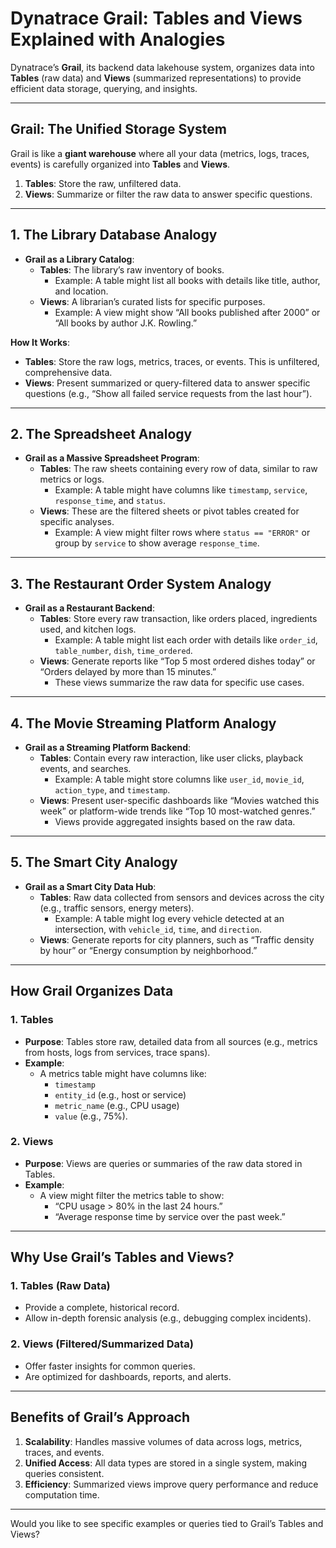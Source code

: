 
# Dynatrace Grail: Tables and Views Explained with Analogies

Dynatrace’s **Grail**, its backend data lakehouse system, organizes data into **Tables** (raw data) and **Views** (summarized representations) to provide efficient data storage, querying, and insights.

---

## **Grail: The Unified Storage System**

Grail is like a **giant warehouse** where all your data (metrics, logs, traces, events) is carefully organized into **Tables** and **Views**.

1. **Tables**: Store the raw, unfiltered data.
2. **Views**: Summarize or filter the raw data to answer specific questions.

---

## **1. The Library Database Analogy**

- **Grail as a Library Catalog**:
  - **Tables**: The library’s raw inventory of books.
    - Example: A table might list all books with details like title, author, and location.
  - **Views**: A librarian’s curated lists for specific purposes.
    - Example: A view might show “All books published after 2000” or “All books by author J.K. Rowling.”

**How It Works**:
- **Tables**: Store the raw logs, metrics, traces, or events. This is unfiltered, comprehensive data.
- **Views**: Present summarized or query-filtered data to answer specific questions (e.g., “Show all failed service requests from the last hour”).

---

## **2. The Spreadsheet Analogy**

- **Grail as a Massive Spreadsheet Program**:
  - **Tables**: The raw sheets containing every row of data, similar to raw metrics or logs.
    - Example: A table might have columns like `timestamp`, `service`, `response_time`, and `status`.
  - **Views**: These are the filtered sheets or pivot tables created for specific analyses.
    - Example: A view might filter rows where `status == "ERROR"` or group by `service` to show average `response_time`.

---

## **3. The Restaurant Order System Analogy**

- **Grail as a Restaurant Backend**:
  - **Tables**: Store every raw transaction, like orders placed, ingredients used, and kitchen logs.
    - Example: A table might list each order with details like `order_id`, `table_number`, `dish`, `time_ordered`.
  - **Views**: Generate reports like “Top 5 most ordered dishes today” or “Orders delayed by more than 15 minutes.”
    - These views summarize the raw data for specific use cases.

---

## **4. The Movie Streaming Platform Analogy**

- **Grail as a Streaming Platform Backend**:
  - **Tables**: Contain every raw interaction, like user clicks, playback events, and searches.
    - Example: A table might store columns like `user_id`, `movie_id`, `action_type`, and `timestamp`.
  - **Views**: Present user-specific dashboards like “Movies watched this week” or platform-wide trends like “Top 10 most-watched genres.”
    - Views provide aggregated insights based on the raw data.

---

## **5. The Smart City Analogy**

- **Grail as a Smart City Data Hub**:
  - **Tables**: Raw data collected from sensors and devices across the city (e.g., traffic sensors, energy meters).
    - Example: A table might log every vehicle detected at an intersection, with `vehicle_id`, `time`, and `direction`.
  - **Views**: Generate reports for city planners, such as “Traffic density by hour” or “Energy consumption by neighborhood.”

---

## **How Grail Organizes Data**

### **1. Tables**
- **Purpose**: Tables store raw, detailed data from all sources (e.g., metrics from hosts, logs from services, trace spans).
- **Example**:
  - A metrics table might have columns like:
    - `timestamp`
    - `entity_id` (e.g., host or service)
    - `metric_name` (e.g., CPU usage)
    - `value` (e.g., 75%).

### **2. Views**
- **Purpose**: Views are queries or summaries of the raw data stored in Tables.
- **Example**:
  - A view might filter the metrics table to show:
    - “CPU usage > 80% in the last 24 hours.”
    - “Average response time by service over the past week.”

---

## **Why Use Grail’s Tables and Views?**

### **1. Tables (Raw Data)**
- Provide a complete, historical record.
- Allow in-depth forensic analysis (e.g., debugging complex incidents).

### **2. Views (Filtered/Summarized Data)**
- Offer faster insights for common queries.
- Are optimized for dashboards, reports, and alerts.

---

## **Benefits of Grail’s Approach**

1. **Scalability**: Handles massive volumes of data across logs, metrics, traces, and events.
2. **Unified Access**: All data types are stored in a single system, making queries consistent.
3. **Efficiency**: Summarized views improve query performance and reduce computation time.

---

Would you like to see specific examples or queries tied to Grail’s Tables and Views?

